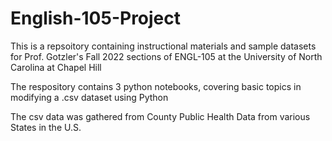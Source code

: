 # English-105-Project

This is a repsoitory containing instructional materials and sample datasets for Prof. Gotzler's Fall 2022 sections of ENGL-105 at the University of North Carolina at Chapel Hill

The respository contains 3 python notebooks, covering basic topics in modifying a .csv dataset using Python 

The csv data was gathered from County Public Health Data from various States in the U.S.
